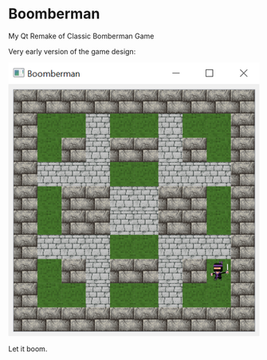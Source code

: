 # Boomberman
My Qt Remake of Classic Bomberman Game

Very early version of the game design:

![In-game screenshot](in-game.png "First skeleton")

Let it boom.
